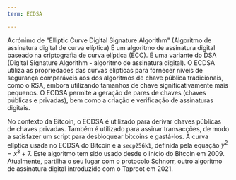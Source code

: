 ```yaml
---
term: ECDSA

---
```

Acrónimo de "Elliptic Curve Digital Signature Algorithm" (Algoritmo de assinatura digital de curva elíptica) É um algoritmo de assinatura digital baseado na criptografia de curva elíptica (ECC). É uma variante do DSA (Digital Signature Algorithm - algoritmo de assinatura digital). O ECDSA utiliza as propriedades das curvas elípticas para fornecer níveis de segurança comparáveis aos dos algoritmos de chave pública tradicionais, como o RSA, embora utilizando tamanhos de chave significativamente mais pequenos. O ECDSA permite a geração de pares de chaves (chaves públicas e privadas), bem como a criação e verificação de assinaturas digitais.

No contexto da Bitcoin, o ECDSA é utilizado para derivar chaves públicas de chaves privadas. Também é utilizado para assinar transacções, de modo a satisfazer um script para desbloquear bitcoins e gastá-los. A curva elíptica usada no ECDSA do Bitcoin é a `secp256k1`, definida pela equação $y^2 = x^3 + 7$. Este algoritmo tem sido usado desde o início do Bitcoin em 2009. Atualmente, partilha o seu lugar com o protocolo Schnorr, outro algoritmo de assinatura digital introduzido com o Taproot em 2021.